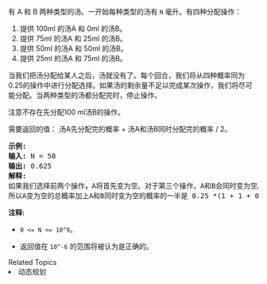 <p>有&nbsp;A&nbsp;和&nbsp;B 两种类型的汤。一开始每种类型的汤有&nbsp;<code>N</code>&nbsp;毫升。有四种分配操作：</p>

<ol>
	<li>提供 100ml 的汤A 和 0ml 的汤B。</li>
	<li>提供 75ml 的汤A 和 25ml 的汤B。</li>
	<li>提供 50ml 的汤A 和 50ml 的汤B。</li>
	<li>提供 25ml 的汤A 和 75ml 的汤B。</li>
</ol>

<p>当我们把汤分配给某人之后，汤就没有了。每个回合，我们将从四种概率同为0.25的操作中进行分配选择。如果汤的剩余量不足以完成某次操作，我们将尽可能分配。当两种类型的汤都分配完时，停止操作。</p>

<p>注意不存在先分配100 ml汤B的操作。</p>

<p>需要返回的值：&nbsp;汤A先分配完的概率 + 汤A和汤B同时分配完的概率 / 2。</p>

<pre>
<strong>示例:</strong>
<strong>输入:</strong> N = 50
<strong>输出:</strong> 0.625
<strong>解释:
</strong>如果我们选择前两个操作<strong>，</strong>A将首先变为空。对于第三个操作，A和B会同时变为空。对于第四个操作，B将首先变为空。<strong>
</strong>所以A变为空的总概率加上A和B同时变为空的概率的一半是 0.25 *(1 + 1 + 0.5 + 0)= 0.625。
</pre>

<p><strong>注释: </strong></p>

<ul>
	<li><code>0 &lt;= N &lt;= 10^9</code>。</li>
	<li>
	<p>返回值在&nbsp;<code>10^-6</code>&nbsp;的范围将被认为是正确的。</p>
	</li>
</ul>
<div><div>Related Topics</div><div><li>动态规划</li></div></div>